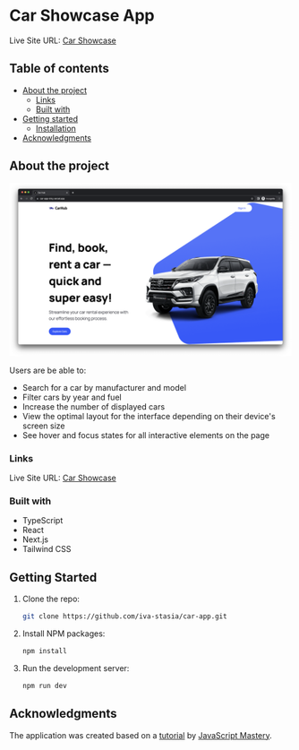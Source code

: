 # Car Showcase App

Live Site URL: [Car Showcase](https://car-app-inky.vercel.app/)

## Table of contents

- [About the project](#about-the-project)
  - [Links](#links)
  - [Built with](#built-with)
- [Getting started](#getting-started)
  - [Installation](#installation)
- [Acknowledgments](#acknowledgments)

## About the project

![](./public/app-screenshot.png)

Users are be able to:

- Search for a car by manufacturer and model
- Filter cars by year and fuel
- Increase the number of displayed cars
- View the optimal layout for the interface depending on their device's screen size
- See hover and focus states for all interactive elements on the page

### Links

Live Site URL: [Car Showcase](https://car-app-inky.vercel.app/)

### Built with

- TypeScript
- React
- Next.js
- Tailwind CSS

## Getting Started

1. Clone the repo:

   ```bash
   git clone https://github.com/iva-stasia/car-app.git
   ```

2. Install NPM packages:

   ```bash
   npm install
   ```

3. Run the development server:

   ```bash
   npm run dev
   ```

## Acknowledgments

The application was created based on a [tutorial](https://www.youtube.com/watch?v=pUNSHPyVryU) by [JavaScript Mastery](https://www.youtube.com/@javascriptmastery).
